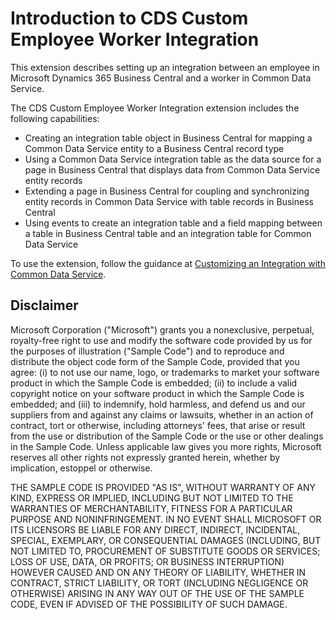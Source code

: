 # Introduction to CDS Custom Employee Worker Integration

This extension describes setting up an integration between an employee in Microsoft Dynamics 365 Business Central and a worker in Common Data Service.

The CDS Custom Employee Worker Integration extension includes the following capabilities:

* Creating an integration table object in Business Central for mapping a Common Data Service entity to a Business Central record type
* Using a Common Data Service integration table as the data source for a page in Business Central that displays data from Common Data Service entity records
* Extending a page in Business Central for coupling and synchronizing entity records in Common Data Service with table records in Business Central
* Using events to create an integration table and a field mapping between a table in Business Central table and an integration table for Common Data Service

To use the extension, follow the guidance at [Customizing an Integration with Common Data Service](https://docs.microsoft.com/dynamics365/business-central/dev-itpro/administration/administration-custom-cds-integration).  

## Disclaimer

Microsoft Corporation ("Microsoft") grants you a nonexclusive, perpetual, royalty-free right to use and modify the software code provided by us for the purposes of illustration ("Sample Code") and to reproduce and distribute the object code form of the Sample Code, provided that you agree: (i) to not use our name, logo, or trademarks to market your software product in which the Sample Code is embedded; (ii) to include a valid copyright notice on your software product in which the Sample Code is embedded; and (iii) to indemnify, hold harmless, and defend us and our suppliers from and against any claims or lawsuits, whether in an action of contract, tort or otherwise, including attorneys' fees, that arise or result from the use or distribution of the Sample Code or the use or other dealings in the Sample Code. Unless applicable law gives you more rights, Microsoft reserves all other rights not expressly granted herein, whether by implication, estoppel or otherwise.

THE SAMPLE CODE IS PROVIDED "AS IS", WITHOUT WARRANTY OF ANY KIND, EXPRESS OR IMPLIED, INCLUDING BUT NOT LIMITED TO THE WARRANTIES OF MERCHANTABILITY, FITNESS FOR A PARTICULAR PURPOSE AND NONINFRINGEMENT. IN NO EVENT SHALL MICROSOFT OR ITS LICENSORS BE LIABLE FOR ANY DIRECT, INDIRECT, INCIDENTAL, SPECIAL, EXEMPLARY, OR CONSEQUENTIAL DAMAGES (INCLUDING, BUT NOT LIMITED TO, PROCUREMENT OF SUBSTITUTE GOODS OR SERVICES; LOSS OF USE, DATA, OR PROFITS; OR BUSINESS INTERRUPTION) HOWEVER CAUSED AND ON ANY THEORY OF LIABILITY, WHETHER IN CONTRACT, STRICT LIABILITY, OR TORT (INCLUDING NEGLIGENCE OR OTHERWISE) ARISING IN ANY WAY OUT OF THE USE OF THE SAMPLE CODE, EVEN IF ADVISED OF THE POSSIBILITY OF SUCH DAMAGE.